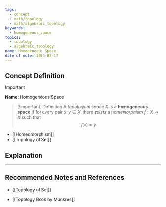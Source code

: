 ```yaml
---
tags:
  - concept
  - math/topology
  - math/algebraic_topology
keywords:
  - homogeneous_space
topics:
  - topology
  - algebraic_topology
name: Homogeneous Space
date of note: 2024-05-17
---
```


## Concept Definition

>[!important]
>**Name**: Homogeneous Space

>[!important] Definition
>A *topological space* $X$ is a **homogeneous space** if for every pair $x,y\in X$, there *exists* a *homemorphism* $f: X\to X$ such that $$f(x) = y.$$ 

- [[Homeomorphism]]
- [[Topology of Set]]


## Explanation





-----------
##  Recommended Notes and References


- [[Topology of Set]]

- [[Topology Book by Munkres]]